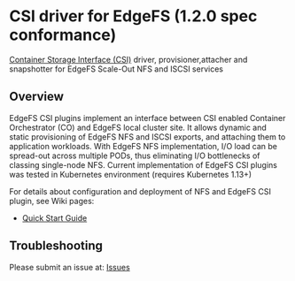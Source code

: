 # CSI driver for EdgeFS (1.2.0 spec conformance)

[Container Storage Interface (CSI)](https://github.com/container-storage-interface/) driver, provisioner,attacher and snapshotter for EdgeFS Scale-Out NFS and ISCSI services

## Overview

EdgeFS CSI plugins implement an interface between CSI enabled Container
Orchestrator (CO) and EdgeFS local cluster site. It allows dynamic and
static provisioning of EdgeFS NFS and ISCSI exports, and attaching them to application
workloads. With EdgeFS NFS implementation, I/O load can be spread-out across
multiple PODs, thus eliminating I/O bottlenecks of classing single-node NFS.
Current implementation of EdgeFS CSI plugins was tested in Kubernetes
environment (requires Kubernetes 1.13+)

For details about configuration and deployment of NFS and EdgeFS CSI plugin,
see Wiki pages:

* [Quick Start Guide](https://github.com/Nexenta/edgefs-csi/wiki/EdgeFS-CSI-Quick-Start-Guide)

## Troubleshooting

Please submit an issue at: [Issues](https://github.com/Nexenta/edgefs-csi/issues)
